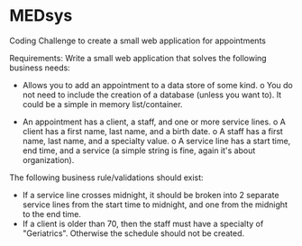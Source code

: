 # MEDsys
Coding Challenge to create a small web application for appointments

Requirements:
Write a small web application that solves the following business needs:
-	Allows you to add an appointment to a data store of some kind.
  o	You do not need to include the creation of a database (unless you want to). It could be a simple in memory list/container.

-	An appointment has a client, a staff, and one or more service lines.
  o	A client has a first name, last name, and a birth date.
  o	A staff has a first name, last name, and a specialty value.
  o	A service line has a start time, end time, and a service (a simple string is fine, again it's about organization).

The following business rule/validations should exist:
-	If a service line crosses midnight, it should be broken into 2 separate service lines from the start time to midnight, and one from the midnight to the end time.
-	If a client is older than 70, then the staff must have a specialty of "Geriatrics".  Otherwise the schedule should not be created.
